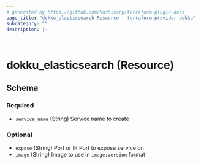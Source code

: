 ```yaml
---
# generated by https://github.com/hashicorp/terraform-plugin-docs
page_title: "dokku_elasticsearch Resource - terraform-provider-dokku"
subcategory: ""
description: |-
  
---
```


# dokku_elasticsearch (Resource)





<!-- schema generated by tfplugindocs -->
## Schema

### Required

- `service_name` (String) Service name to create

### Optional

- `expose` (String) Port or IP:Port to expose service on
- `image` (String) Image to use in `image:version` format

